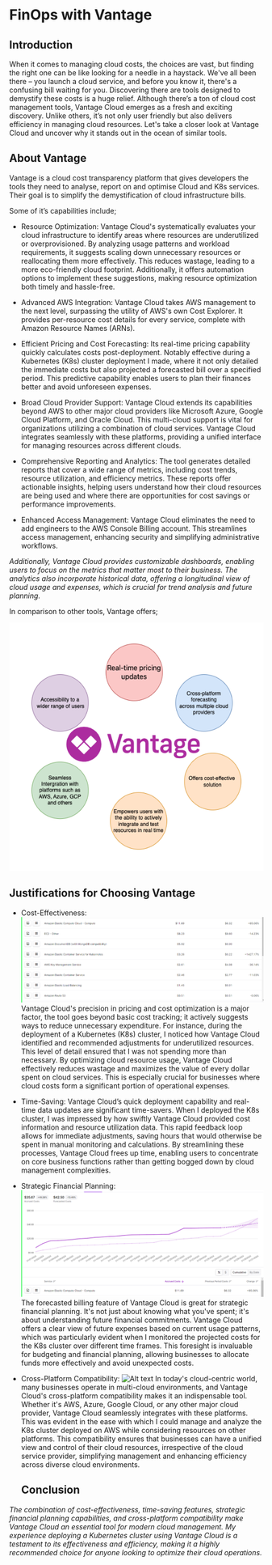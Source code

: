 # FinOps with Vantage

## Introduction

When it comes to managing cloud costs, the choices are vast, but finding the right one can be like looking for a needle in a haystack. We've all been there – you launch a cloud service, and before you know it, there's a confusing bill waiting for you. Discovering there are tools designed to demystify these costs is a huge relief. 
Although there’s a ton of cloud cost management tools, Vantage Cloud emerges as a fresh and exciting discovery. Unlike others, it’s not only user friendly but also delivers efficiency in managing cloud resources. Let's take a closer look at Vantage Cloud and uncover why it stands out in the ocean of similar tools.

## About Vantage
Vantage is a cloud cost transparency platform that gives developers the tools they need to analyse, report on and optimise Cloud and K8s services. Their goal is to simplify the demystification of cloud infrastructure bills.

Some of it’s capabilities include;

- Resource Optimization: Vantage Cloud's systematically evaluates your cloud infrastructure to identify areas where resources are underutilized or overprovisioned. By analyzing usage patterns and workload requirements, it suggests scaling down unnecessary resources or reallocating them more effectively. This reduces wastage, leading to a more eco-friendly cloud footprint. Additionally, it offers automation options to implement these suggestions, making resource optimization both timely and hassle-free.

- Advanced AWS Integration: Vantage Cloud takes AWS management to the next level, surpassing the utility of AWS's own Cost Explorer. It provides per-resource cost details for every service, complete with Amazon Resource Names (ARNs). 

- Efficient Pricing and Cost Forecasting: Its real-time pricing capability quickly calculates costs post-deployment. Notably effective during a Kubernetes (K8s) cluster deployment I made, where it not only detailed the immediate costs but also projected a forecasted bill over a specified period. This predictive capability enables users to plan their finances better and avoid unforeseen expenses.

- Broad Cloud Provider Support: Vantage Cloud extends its capabilities beyond AWS to other major cloud providers like Microsoft Azure, Google Cloud Platform, and Oracle Cloud. This multi-cloud support is vital for organizations utilizing a combination of cloud services. Vantage Cloud integrates seamlessly with these platforms, providing a unified interface for managing resources across different clouds. 

- Comprehensive Reporting and Analytics: The tool generates detailed reports that cover a wide range of metrics, including cost trends, resource utilization, and efficiency metrics. These reports offer actionable insights, helping users understand how their cloud resources are being used and where there are opportunities for cost savings or performance improvements. 

- Enhanced Access Management: Vantage Cloud eliminates the need to add engineers to the AWS Console Billing account. This streamlines access management, enhancing security and simplifying administrative workflows.

<i> Additionally, Vantage Cloud provides customizable dashboards, enabling users to focus on the metrics that matter most to their business. The analytics also incorporate historical data, offering a longitudinal view of cloud usage and expenses, which is crucial for trend analysis and future planning.</i>


In comparison to other tools, Vantage offers;

![Comparison with other tools](image-3.png)


## Justifications for Choosing Vantage 

-  Cost-Effectiveness: 
![A list of resources used and individual cost on Vantage UI](image-2.png)
   Vantage Cloud's precision in pricing and cost optimization is a major factor, the tool goes beyond basic cost tracking; it actively suggests ways to reduce unnecessary expenditure. For instance, during the deployment of a Kubernetes (K8s) cluster, I noticed how Vantage Cloud identified and recommended adjustments for underutilized resources. This level of detail ensured that I was not spending more than necessary. By optimizing cloud resource usage, Vantage Cloud effectively reduces wastage and maximizes the value of every dollar spent on cloud services. This is especially crucial for businesses where cloud costs form a significant portion of operational expenses.

- Time-Saving: 
   Vantage Cloud’s quick deployment capability and real-time data updates are significant time-savers. When I deployed the K8s cluster, I was impressed by how swiftly Vantage Cloud provided cost information and resource utilization data. This rapid feedback loop allows for immediate adjustments, saving hours that would otherwise be spent in manual monitoring and calculations. By streamlining these processes, Vantage Cloud frees up time, enabling users to concentrate on core business functions rather than getting bogged down by cloud management complexities.

 - Strategic Financial Planning: 
![A graph showing the forecasted bill from the day the cluster was deployed to the end if the month](image-1.png)
   The forecasted billing feature of Vantage Cloud is great for strategic financial planning. It's not just about knowing what you've spent; it's about understanding future financial commitments. Vantage Cloud offers a clear view of future expenses based on current usage patterns, which was particularly evident when I monitored the projected costs for the K8s cluster over different time frames. This foresight is invaluable for budgeting and financial planning, allowing businesses to allocate funds more effectively and avoid unexpected costs.

-  Cross-Platform Compatibility: 
![Alt text](image-4.png)
   In today's cloud-centric world, many businesses operate in multi-cloud environments, and Vantage Cloud's cross-platform compatibility makes it an indispensable tool. Whether it's AWS, Azure, Google Cloud, or any other major cloud provider, Vantage Cloud seamlessly integrates with these platforms. This was evident in the ease with which I could manage and analyze the K8s cluster deployed on AWS while considering resources on other platforms. This compatibility ensures that businesses can have a unified view and control of their cloud resources, irrespective of the cloud service provider, simplifying management and enhancing efficiency across diverse cloud environments.



   ## Conclusion 
<i>The combination of cost-effectiveness, time-saving features, strategic financial planning capabilities, and cross-platform compatibility make Vantage Cloud an essential tool for modern cloud management. My experience deploying a Kubernetes cluster using Vantage Cloud is a testament to its effectiveness and efficiency, making it a highly recommended choice for anyone looking to optimize their cloud operations.</i>